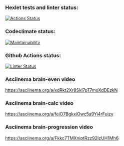 ### Hexlet tests and linter status:

[![Actions Status](https://github.com/devilus/frontend-project-lvl1/workflows/hexlet-check/badge.svg)](https://github.com/devilus/frontend-project-lvl1/actions)

### Codeclimate status:

[![Maintainability](https://api.codeclimate.com/v1/badges/61f4464c8cbc7decd24e/maintainability)](https://codeclimate.com/github/devilus/frontend-project-lvl1/maintainability)

### Github Actions status:

[![Linter Status](https://github.com/devilus/frontend-project-lvl1/workflows/lint/badge.svg)](https://github.com/devilus/frontend-project-lvl1/actions)

### Asciinema brain-even video

https://asciinema.org/a/xdRkt2Xr8Skl7pT7moXdDEzkN

### Asciinema brain-calc video

https://asciinema.org/a/fejO7BgkxiOwc5a9Yi4rFuizy

### Asciinema brain-progression video

https://asciinema.org/a/Fkkc7TMXniptRzz92IzUH1Mh6